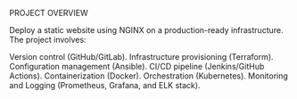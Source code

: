 PROJECT OVERVIEW

Deploy a static website using NGINX on a production-ready infrastructure. The project involves:

Version control (GitHub/GitLab).
Infrastructure provisioning (Terraform).
Configuration management (Ansible).
CI/CD pipeline (Jenkins/GitHub Actions).
Containerization (Docker).
Orchestration (Kubernetes).
Monitoring and Logging (Prometheus, Grafana, and ELK stack).
